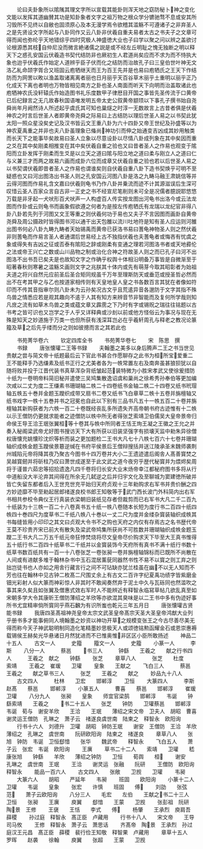 <!-- { "loadSidebar": true } -->
　　论曰夫卦象所以隂隲其理文字所以宣载其能卦则浑天地之窈防秘卜神之变化文能以发挥其道幽賛其功是知卦象者文字之祖万物之根众学分镳驰骛不息或安其所习毁所不见终以自敝也固须原心及本无漫学焉令欲稽其滥觞不可遵诸子之非弃圣人之是先贤设文字所起与八卦同作又云八卦非伏羲自重夫易者太古之书夫子之文章可得而闻也弥纶乎天地错综乎四时究极人神盛徳大业也子曰学以聚之问以辨之盖欲讨论根源悉其枝自仲尼没而微言絶诸儒之説是或不经左丘明耻之愧无独断之明以释天下之惑孔安国云伏羲造书契代结防非也厥初生人君道尚矣应而不求为而不恃执大象也迨乎伏羲氏作始定人道辨乎臣子伏而化之结防而治故孔子曰三皇伯世叶神无文洛乙糺命颉字胥合又班固云庖牺继天而王为百王先并是也易曰庖牺氏之王天下作结防而为网罟以畋以渔盖取诸离离者丽也日月丽乎天百谷草木丽乎土重明以丽乎正乃化成天下离也者明也万物皆相见南方之卦也圣人南面而听天下向明而治盖取诸此也庖牺神农氏没轩辕氏作始造图书礼乐度数甲子律厯目开国之事皆先圣传流于口黄帝已后纪録言之无几故春秋国语唯发明五帝太史公叙黄帝颛顼以下事孔子撰书始自尧舜尚年月阙然诗人所述起乎虞氏其可知也巢燧之时淳一无数故言上古昔者俱是伏羲神农之时言后世圣人者即黄帝尧舜之际易曰上古结防以理后世圣人易之以书契此犹太阳一照众星没矣史记及汉书皆云文王重八卦为六十四卦又帝王世纪及孙盛等以为神农夏禹重之并非也夫八卦虽理象已偹尚神功引而伸之始通变吉凶成其妙用触类而长天下之能事毕矣故易曰圣人立象以尽意设卦以尽情八卦成列象在其中矣因而重之爻在其中矣刚柔相推变在其中矣伏羲自重之验也又曰昔者圣人之作易也观变于隂阳而立卦发挥于刚柔而生爻是以立天之道曰隂与阳立地之道曰柔与刚立人之道曰仁与义兼三才而两之故易六画而成卦六位而成章又伏羲自重之验也若以后世圣人易之以书契谓伏羲即昔者圣人之作易也谓谁矣则自伏羲自重八卦下造书契焕乎可明不至疑惑也又曰河出图洛出书圣人则之孔安国云河图八卦是洛之九畴马融王肃姚信等并云得河图而作易礼含文嘉曰伏羲则龟书乃作八卦并乗流而迹不计其源滋误后生深可叹惜云圣人百家众言自古非一正史之书不经宣尼笔削则未可全是况儒者臆説耶悠悠万载是非牙起一犬吠形百犬吠声一人构虚百人传实按龙图出河龟书出洛今或云法龙图而作卦或云则龟书而画象假欲遵之何者为是按左传庖牺氏有龙瑞以龙纪官非得八卦八卦若先列于河图又文王等重之则伏羲何功于易也又夫子不言因图而画卦自黄帝尧舜及周公摄政时皆得图书河以通干出天包雒以流川吐地符是知有圣人应运则河雒出图书何必八卦九畴九畴者天始锡禹而黄帝已获洛书易曰蓍龟神物圣人则之然伏羲非则蓍龟而作易言圣人者通谓后世易经上古不独指伏羲也夫蓍龟者或悔吝有忧虞之象或得失有吉凶之征或否泰有隂阳之辞或刚柔有变通之理若河图洛书者或天地彛伦之法或帝王兴亡之数或山川品物之制或治化合神之符故圣人则之而已孔子曰河不出图洛不出书吾已矣夫是也故知文字之作确乎权舆十体相沿明备万事皆是自微渐至于昭著春秋则寒暑之滥觞爻画则文字之兆朕其十体内或先有萌芽今取其昭彰者为始祖夫道之将兴自然元应前圣后圣合矩同规虽千万年至理斯防天或垂范或授圣哲必然而出不在考其甲之与乙也按道家相传则有天皇地皇人皇之书各数百言其犹在者像如符印而不传其音指审尔则八卦未为云孙矣况古文乎且荒逺异音各邈防于文字其指不殊鸟兽之情悉应若是观其趣向不逺于人其有知方来辨音节非智能而及复何所学哉则知凡庻之流有如草木鸟兽之类或蕴文章又霹雳之下乃时有字或锡贶之瑞往往铭题以古书考之皆可识也又岂学之于人乎又详释典或沙刦以前或他方怪俗云为事况与现在无殊是知天之妙道施于万类一也但所获有浅深耳岂必在乎羲轩周孔与释老之教况论篆籀及草之后先乎缕而分之则如彼摠而言之其若此也














　　书苑菁华卷六
　　钦定四库全书
　　书苑菁华卷七
　　宋　陈思　撰
　　书録
　　唐张懐瓘二王等书録
　　夫翰墨之美多以身后腾声二王之书当世见贵献之尝与简文帝十纸题最后云下官此书甚合作愿聊存之此书为桓所宝爱重二王不能释手乃选缣素及纸书正行之尤美者各为一帙常置左右及南奔虽甚狼狈犹以自随将败并投于江晋代装书真草浑杂背纸皱起范装特微为小胜宋孝武又使徐爰措防十纸为一卷明帝料简旧秘并遣使三吴鸠集散逸诏虞和巢尚之徐希秀孙奉伯等更加编次咸以二丈为度二王缣素书珊瑚轴二帙二十四卷纸书金轴二帙二十四卷又纸书玳瑁轴五帙五十巻并金题玉躞织成带又扇书二卷又纸书飞白章草二帙十五卷并旃檀轴又纸书戏字一帙十五巻并书之冠冕也自此以下别有三品书凡五十一帙五百二十卷并旃檀轴其新购获者为六帙一百二十卷既经丧乱多所遗失齐高帝朝书府古迹惟有十二帙以示王僧防仍更就求能者之迹僧防以帙中所无者得张芝索靖卫伯儒吴大皇帝景帝归命侯王导王洽王珉张翼桓等十卷其与帙中所同者王恬王珣王凝之王徽之王允之并奏入秘阁梁武帝尤好图书搜访天下大有所获以旧装坚强字有损壊天监中勑朱异徐僧权唐懐充姚懐珍沈炽等析而装之更加题检二王书大凡七十八帙七百六十七卷并珊瑚轴织成帙金题玉躞侯景簒逆缄在书府平侯景后王僧辩搜括并送江陵承圣末魏师袭荆州城陷元帝将降其夜乃聚古今图书十四万卷并大小二王遗迹遣后阁舎人髙善寳焚之吴越寳劒并将斫柱乃叹曰萧世成遂至于此文武之道今夜穷乎歴代秘寳并为煨烬矣周将于谨普六茹忠等招拾遗逸凡四千卷将归长安大业末炀帝幸江都秘府图书多将从行中道船没大半沦弃其间得在所余无几弑逆之后并归宇文化及至聊城为窦建徳所破并皆亡失留东都者后入王世充世充平始归天府贞观十三年勑购求右军书并贵价酬之四方妙迹靡不毕至勑起居郎禇遂良校书郎王知敬等于武门西长波门外科简内出右军书相共参校令典仪王行真装衣梁朝旧装纸见存者但裁剪而已右军书大凡二千二百九十纸装为十三帙一百二十八卷真书五十纸一帙八卷随本长短为度行书二百四十纸四帙四十巻四尺为度草书二千纸八帙八十巻以一丈二尺为度并金缕杂寳装轴织成帙其书每缝皆用小印印之其文曰贞观大令书不之购也天府之内仅有存焉古之名书歴代帝王莫不珍贵齐宋已前大有散失及梁武帝鸠集所获尚不可胜数并珊瑚轴织成帙金题玉躞二王书大凡二万五千纸元帝狂悖焚烧将尽文皇帝尽价购求天下毕至大王真书惟得五十纸行书二百四十纸草书二千纸并以金寳装饰今天府所有真书不满十纸行书数十纸草书数百纸共有一百一十八卷张芝一卷张昶一卷并旃檀轴锦标而已既所不尚散在人间或有进献多堆于翰林杂书中玉石混居薰莸同器然书性不易不以寳之则工弃之则拙岂徒书也人亦如之用舎行藏言行之间不可玷缺亦犹兰桂虽在幽不以无人知而不芳也往在翰林中见古钟二枚髙二尺围丈余上有古文二百许字纪夏禹功绩字皆紫磨金钿光彩射人似大篆而神彩惊人非其时不敢闻奏然弃于泥土中久与瓦砾同也然滥吹之事其来久矣且如张翼及僧惠式效右军时人不能辨近有释智永临冩草帖几欲乱真至如宋朝多学大令其康昕王僧防薄绍之羊欣等亦欲混其臭味是以二王书中多有伪迹好事所书尤宜精审倘所寳同乎燕石飜为有识所蚩也乾元三年五月日
　　唐张懐瓘古贤能书録
　　我唐四圣髙祖神尧皇帝太宗文武圣皇帝髙宗天圣大圣皇帝鸿猷大业列乎册书多才能事俯同人境翰墨之妙资以神功开草之规模变张王之今古尽善尽美无得而称今天子神武聪明制同造化笔精墨妙思极天人或颂徳铭勲函耀金石或恩崇惠褥载锡侯王赫矣光华悬诸日月然犹进而不已惟奥惟非区区小臣所敢扬述
　　神品二十五人
　　古文一人　　　史籀
　　籀文一人　　　史籀
　　小篆一人　　　李斯
　　八分一人　　　蔡邕
　　书三人　　　钟繇　　王羲之　　献之行书四人　　　王羲之　献之　　钟繇
　　张芝
　　章草八人　　　张芝　　杜度　　索靖
　　王羲之　崔瑗　　卫瓘
　　皇象　　王献之
　　飞白三人　　　蔡邕　　王羲之　　献之草书三人　　　张芝　　王羲之　　献之
　　妙品九十八人
　　古文四人　　　杜林　　卫宏　　邯郸淳
　　卫恒
　　大篆四人　　　李斯　　赵髙　　蔡邕
　　邯郸淳
　　小篆五人　　　曹喜　　蔡邕　　邯郸淳
　　崔瑗　　卫瓘
　　八分九人　　张昶　　皇象　　师宜官梁鹄　　邯郸淳　　韦诞　　钟繇索靖　　王羲之
　　书二十五人　　张芝　　钟防　　卫瓘蔡邕　　邯郸淳　韦诞　荀与　谢安羊欣　　王洽　　王珉　　薄绍之宋文帝　卫夫人　胡昭　曹喜　谢灵运王僧防　孔琳之　萧子云　禇遂良虞世南　陆柬之　释智永　欧阳询
　　行书十六人　刘德升　卫瓘　胡昭　钟防王珉　　谢安　王僧防　王洽　羊欣薄绍之　孔琳之　虞世南　　阮研欧阳询　陆柬之　禇遂良
　　章草八人　　张旭　钟防　韦诞　卫恒郄愔　　张华　　魏武帝　　释智永
　　飞白五人　　萧子云　张宏　韦诞　欧阳询
　　王廙
　　草书二十二人　　索靖　　卫瓘　　嵇康张旭　　钟繇　　羊欣　　薄绍之钟防　　卫恒　　荀舆　　桓
　　谢安　　孔琳之　虞世南　王珉
　　王洽　　谢灵运　张融　　阮研
　　王僧防　欧阳询　释智永
　　能品一百六人
　　古文四人　　张敞　　卫觊　　卫瓘
　　韦昶
　　大篆六人　　胡昭　　严延年　　韦昶
　　班固　　欧阳询
　　小篆十二人　　卫瓘　　韦诞　　皇象
　　张宏　　许慎　　班固　　傅
　　刘劭　　张弦　　范　　萧子云欧阳询
　　八分三人　　毛宏　　左伯　　王献之书二十三人　　卫恒　　张昶　　王廙
　　庾翼　　郄愔　　王蒙　　卫觊
　　张彭祖　阮研　　陶景　王修
　　王襃　　王恬　　李式　　傅
　　杨肇　　王承烈　庾肩吾　薛稷
　　孙过庭　释智永　髙正臣　卢藏用
　　行书十八人　　宋文帝　　王导　司马攸
　　王修　释智永　萧子云　萧思话
　　齐髙帝　陶景　王承烈　孙过庭汉王元昌　髙正臣　薛稷　裴行俭王知敬　释智果　卢藏用
　　章草十五人　　罗晖　　赵袭　　徐翰
　　庾翼　　张超　　王蒙　　卫觊
